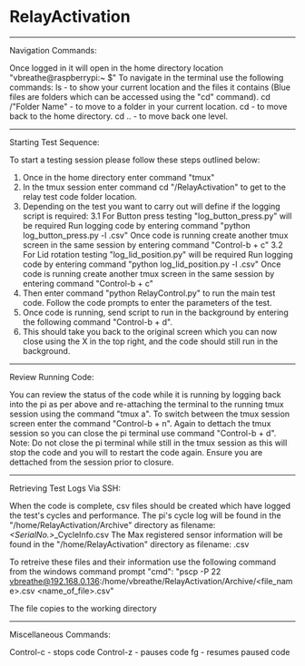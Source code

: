 # RelayActivation
---------------------------------------------------------------------------------------------------------------------------------------------------------------------------------------------------------------------
Navigation Commands:

Once logged in it will open in the home directory location "vbreathe@raspberrypi:~ $"
To navigate in the terminal use the following commands:
ls - to show your current location and the files it contains (Blue files are folders which can be accessed using the "cd" command).
cd /"Folder Name" - to move to a folder in your current location.
cd - to move back to the home directory.
cd .. - to move back one level.

---------------------------------------------------------------------------------------------------------------------------------------------------------------------------------------------------------------------
Starting Test Sequence:

To start a testing session please follow these steps outlined below:
1. Once in the home directory enter command "tmux"
2. In the tmux session enter command cd "/RelayActivation" to get to the relay test code folder location.
3. Depending on the test you want to carry out will define if the logging script is required:
	3.1 	For Button press testing "log_button_press.py" will be required
		Run logging code by entering command "python log_button_press.py -l <filename>.csv"
		Once code is running create another tmux screen in the same session by entering command "Control-b + c"
	3.2	For Lid rotation testing "log_lid_position.py" will be required
		Run logging code by entering command "python log_lid_position.py -l <filename>.csv"
		Once code is running create another tmux screen in the same session by entering command "Control-b + c"
4. Then enter command "python RelayControl.py" to run the main test code. Follow the code prompts to enter the parameters of the test.
5. Once code is running, send script to run in the background by entering the following command "Control-b + d".
6. This should take you back to the original screen which you can now close using the X in the top right, and the code should still run in the background.

---------------------------------------------------------------------------------------------------------------------------------------------------------------------------------------------------------------------
Review Running Code:

You can review the status of the code while it is running by logging back into the pi as per above and re-attaching the terminal to the running tmux session using the command "tmux a".
To switch between the tmux session screen enter the command "Control-b + n".
Again to dettach the tmux session so you can close the pi terminal use command "Control-b + d".
Note: Do not close the pi terminal while still in the tmux session as this will stop the code and you will to restart the code again. Ensure you are dettached from the session prior to closure.

---------------------------------------------------------------------------------------------------------------------------------------------------------------------------------------------------------------------
Retrieving Test Logs Via SSH:

When the code is complete, csv files should be created which have logged the test's cycles and performance.
The pi's cycle log will be found in the "/home/RelayActivation/Archive" directory as filename:
<DD-MM-YY>_<SerialNo.>_<Test rig>_CycleInfo.csv
The Max registered sensor information will be found in the "/home/RelayActivation" directory as filename:
<Your input through the log code>.csv

To retreive these files and their information use the following command from the windows command prompt "cmd":
"pscp -P 22 vbreathe@192.168.0.136:/home/vbreathe/RelayActivation/Archive/<file_name>.csv <name_of_file>.csv"

The file copies to the working directory

---------------------------------------------------------------------------------------------------------------------------------------------------------------------------------------------------------------------
Miscellaneous Commands:

Control-c - stops code
Control-z - pauses code
fg - resumes paused code
